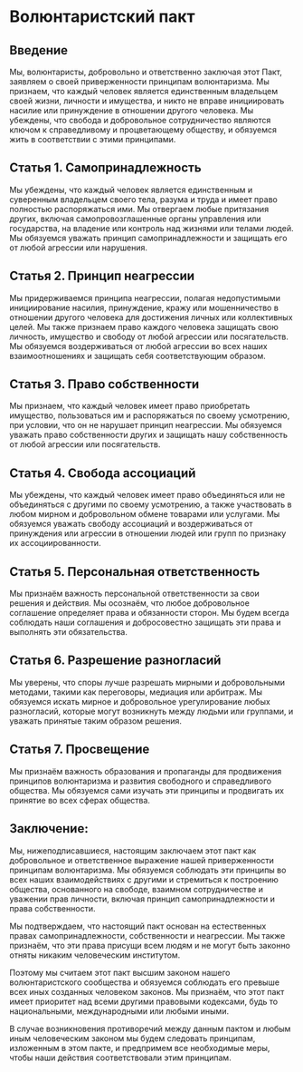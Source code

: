 Волюнтаристский пакт
=========================

Введение
-------------

Мы, волюнтаристы, добровольно и ответственно заключая этот Пакт, заявляем о своей приверженности принципам волюнтаризма. Мы признаем, что каждый человек является единственным владельцем своей жизни, личности и имущества, и никто не вправе инициировать насилие или принуждение в отношении другого человека. Мы убеждены, что свобода и добровольное сотрудничество являются ключом к справедливому и процветающему обществу, и обязуемся жить в соответствии с этими принципами.

Статья 1. Самопринадлежность
-------------------------

Мы убеждены, что каждый человек является единственным и суверенным владельцем своего тела, разума и труда и имеет право полностью распоряжаться ими. Мы отвергаем любые притязания других, включая самопровозглашенные органы управления или государства, на владение или контроль над жизнями или телами людей. Мы обязуемся уважать принцип самопринадлежности и защищать его от любой агрессии или нарушения.

Статья 2. Принцип неагрессии
-----------------------------------

Мы придерживаемся принципа неагрессии, полагая недопустимыми инициирование насилия, принуждение, кражу или мошенничество в отношении другого человека для достижения личных или коллективных целей. Мы также признаем право каждого человека защищать свою личность, имущество и свободу от любой агрессии или посягательств. Мы обязуемся воздерживаться от любой агрессии во всех наших взаимоотношениях и защищать себя соответствующим образом.

Статья 3. Право собственности
--------------------------

Мы признаем, что каждый человек имеет право приобретать имущество, пользоваться им и распоряжаться по своему усмотрению, при условии, что он не нарушает принцип неагрессии. Мы обязуемся уважать право собственности других и защищать нашу собственность от любой агрессии или посягательств.

Статья 4. Свобода ассоциаций
---------------------------------

Мы убеждены, что каждый человек имеет право объединяться или не объединяться с другими по своему усмотрению, а также участвовать в любом мирном и добровольном обмене товарами или услугами. Мы обязуемся уважать свободу ассоциаций и воздерживаться от принуждения или агрессии в отношении людей или групп по признаку их ассоциированности.

Статья 5. Персональная ответственность
----------------------------------

Мы признаём важность персональной ответственности за свои решения и действия. Мы осознаём, что любое добровольное соглашение определяет права и обязанности сторон. Мы будем всегда соблюдать наши соглашения и добросовестно защищать эти права и выполнять эти обязательства.

Статья 6. Разрешение разногласий
-----------------------------

Мы уверены, что споры лучше разрешать мирными и добровольными методами, такими как переговоры, медиация или арбитраж. Мы обязуемся искать мирное и добровольное урегулирование любых разногласий, которые могут возникнуть между людьми или группами, и уважать принятые таким образом решения.

Статья 7. Просвещение
---------------------------------

Мы признаём важность образования и пропаганды для продвижения принципов волюнтаризма и развития свободного и справедливого общества. Мы обязуемся сами изучать эти принципы и продвигать их принятие во всех сферах общества.

Заключение:
-----------

Мы, нижеподписавшиеся, настоящим заключаем этот пакт как добровольное и ответственное выражение нашей приверженности принципам волюнтаризма. Мы обязуемся соблюдать эти принципы во всех наших взаимодействиях с другими и стремиться к построению общества, основанного на свободе, взаимном сотрудничестве и уважении прав личности, включая принцип самопринадлежности и права собственности.

Мы подтверждаем, что настоящий пакт основан на естественных правах самопринадлежности, собственности и неагрессии. Мы также признаём, что эти права присущи всем людям и не могут быть законно отняты никаким человеческим институтом.

Поэтому мы считаем этот пакт высшим законом нашего волюнтаристского сообщества и обязуемся соблюдать его превыше всех иных созданных человеком законов. Мы признаём, что этот пакт имеет приоритет над всеми другими правовыми кодексами, будь то национальными, международными или любыми иными.

В случае возникновения противоречий между данным пактом и любым иным человеческим законом мы будем следовать принципам, изложенным в этом пакте, и предпримем все необходимые меры, чтобы наши действия соответствовали этим принципам.



